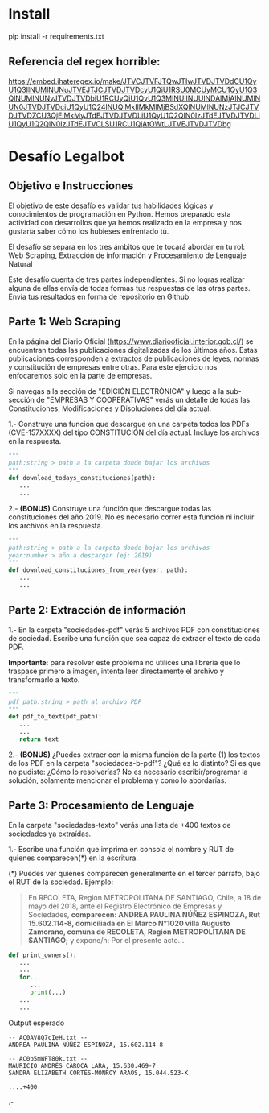 # Install
pip install -r requirements.txt

## Referencia del regex horrible: 

https://embed.ihateregex.io/make/JTVCJTVFJTQwJTIwJTVDJTVDdCU1QyU1Q3IlNUMlNUNuJTVEJTJCJTVDJTVDcyU1QiU1RSU0MCUyMCU1QyU1Q3QlNUMlNUNyJTVDJTVDbiU1RCUyQiU1QyU1Q3MlNUIlNUUlNDAlMjAlNUMlNUN0JTVDJTVDciU1QyU1Q24lNUQlMkIlMkMlMjBSdXQlNUMlNUNzJTJCJTVDJTVDZCU3QjElMkMyJTdEJTVDJTVDLiU1QyU1Q2QlN0IzJTdEJTVDJTVDLiU1QyU1Q2QlN0IzJTdEJTVCLSU1RCU1QjAtOWtLJTVEJTVDJTVDbg

# Desafío Legalbot

## Objetivo e Instrucciones

El objetivo de este desafío es validar tus habilidades lógicas y conocimientos de programación en Python. Hemos preparado esta actividad con desarrollos que ya hemos realizado en la empresa y nos gustaría saber cómo los hubieses enfrentado tú.

El desafío se separa en los tres ámbitos que te tocará abordar en tu rol: Web Scraping, Extracción de información y Procesamiento de Lenguaje Natural

Este desafío cuenta de tres partes independientes. Si no logras realizar alguna de ellas envía de todas formas tus respuestas de las otras partes. Envía tus resultados en forma de repositorio en Github.

## Parte 1: Web Scraping

En la página del Diario Oficial (https://www.diariooficial.interior.gob.cl/) se encuentran todas las publicaciones digitalizadas de los últimos años. Estas publicaciones corresponden a extractos de publicaciones de leyes, normas y constitución de empresas entre otras. Para este ejercicio nos enfocaremos solo en la parte de empresas.

Si navegas a la sección de "EDICIÓN ELECTRÓNICA" y luego a la sub-sección de "EMPRESAS Y COOPERATIVAS" verás un detalle de todas las Constituciones, Modificaciones y Disoluciones del día actual.

1.- Construye una función que descargue en una carpeta todos los PDFs (CVE-157XXXX) del tipo CONSTITUCIÓN del día actual. Incluye los archivos en la respuesta.

```python
"""
path:string > path a la carpeta donde bajar los archivos
"""
def download_todays_constituciones(path):
   ...
   ...
```

2.- **(BONUS)** Construye una función que descargue todas las constituciones del año 2019. No es necesario correr esta función ni incluir los archivos en la respuesta.

```python
"""
path:string > path a la carpeta donde bajar los archivos
year:number > año a descargar (ej: 2019)
"""
def download_constituciones_from_year(year, path):
   ...
   ...
```

## Parte 2: Extracción de información

1.- En la carpeta "sociedades-pdf" verás 5 archivos PDF con constituciones de sociedad. Escribe una función que sea capaz de extraer el texto de cada PDF.

**Importante**: para resolver este problema no utilices una librería que lo traspase primero a imagen, intenta leer directamente el archivo y transformarlo a texto.

```python
"""
pdf_path:string > path al archivo PDF
"""
def pdf_to_text(pdf_path):
   ...
   ...
   return text
```

2.- **(BONUS)** ¿Puedes extraer con la misma función de la parte (1) los textos de los PDF en la carpeta "sociedades-b-pdf"? ¿Qué es lo distinto? Si es que no pudiste: ¿Cómo lo resolverías? No es necesario escribir/programar la solución, solamente mencionar el problema y como lo abordarías.

## Parte 3: Procesamiento de Lenguaje

En la carpeta "sociedades-texto" verás una lista de +400 textos de sociedades ya extraídas.

1.- Escribe una función que imprima en consola el nombre y RUT de quienes comparecen(\*) en la escritura.

(\*) Puedes ver quienes comparecen generalmente en el tercer párrafo, bajo el RUT de la sociedad. Ejemplo:

> En RECOLETA, Región METROPOLITANA DE SANTIAGO, Chile, a 18 de mayo del 2018, ante el Registro Electrónico de Empresas y Sociedades, **comparecen: ANDREA PAULINA NÚÑEZ ESPINOZA, Rut 15.602.114-8, domiciliada en El Marco N°1020 villa Augusto Zamorano, comuna de RECOLETA, Región METROPOLITANA DE SANTIAGO;** y expone/n: Por el presente acto...

```python
def print_owners():
   ...
   ...
   for...
      ...
      print(...)
   ...
   ...
```

Output esperado

```
-- AC0AV8Q7cIeH.txt --
ANDREA PAULINA NÚÑEZ ESPINOZA, 15.602.114-8

-- AC0b5mWFT80k.txt --
MAURICIO ANDRÉS CAROCA LARA, 15.630.469-7
SANDRA ELIZABETH CORTÉS-MONROY ARAOS, 15.044.523-K

....+400
```
.-